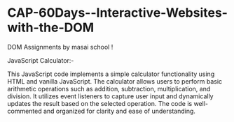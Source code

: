 # CAP-60Days--Interactive-Websites-with-the-DOM
DOM Assignments by masai school !

JavaScript Calculator:-

This JavaScript code implements a simple calculator functionality using HTML and vanilla JavaScript. The calculator allows users to perform basic arithmetic operations such as addition, subtraction, multiplication, and division. It utilizes event listeners to capture user input and dynamically updates the result based on the selected operation. The code is well-commented and organized for clarity and ease of understanding.


